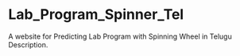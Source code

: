 # Lab_Program_Spinner_Tel
A website for Predicting Lab Program with Spinning Wheel in Telugu Description.
